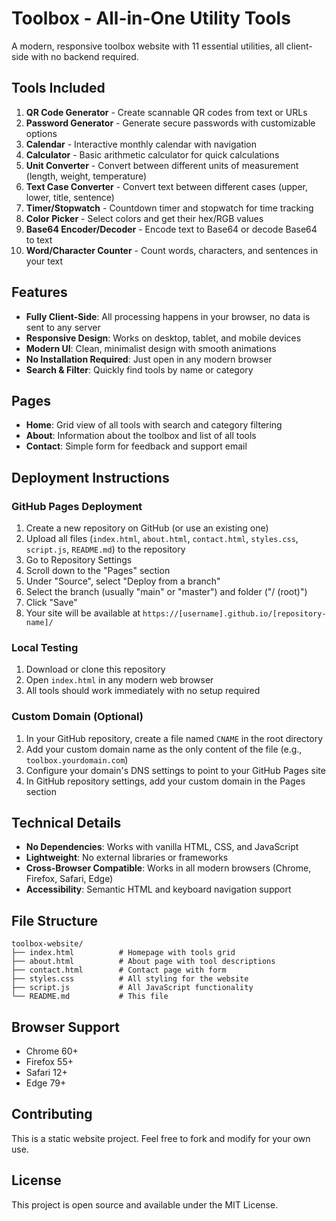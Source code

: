 # Toolbox - All-in-One Utility Tools

A modern, responsive toolbox website with 11 essential utilities, all client-side with no backend required.

## Tools Included

1. **QR Code Generator** - Create scannable QR codes from text or URLs
2. **Password Generator** - Generate secure passwords with customizable options
3. **Calendar** - Interactive monthly calendar with navigation
4. **Calculator** - Basic arithmetic calculator for quick calculations
5. **Unit Converter** - Convert between different units of measurement (length, weight, temperature)
6. **Text Case Converter** - Convert text between different cases (upper, lower, title, sentence)
7. **Timer/Stopwatch** - Countdown timer and stopwatch for time tracking
8. **Color Picker** - Select colors and get their hex/RGB values
9. **Base64 Encoder/Decoder** - Encode text to Base64 or decode Base64 to text
10. **Word/Character Counter** - Count words, characters, and sentences in your text

## Features

- **Fully Client-Side**: All processing happens in your browser, no data is sent to any server
- **Responsive Design**: Works on desktop, tablet, and mobile devices
- **Modern UI**: Clean, minimalist design with smooth animations
- **No Installation Required**: Just open in any modern browser
- **Search & Filter**: Quickly find tools by name or category

## Pages

- **Home**: Grid view of all tools with search and category filtering
- **About**: Information about the toolbox and list of all tools
- **Contact**: Simple form for feedback and support email

## Deployment Instructions

### GitHub Pages Deployment

1. Create a new repository on GitHub (or use an existing one)
2. Upload all files (`index.html`, `about.html`, `contact.html`, `styles.css`, `script.js`, `README.md`) to the repository
3. Go to Repository Settings
4. Scroll down to the "Pages" section
5. Under "Source", select "Deploy from a branch"
6. Select the branch (usually "main" or "master") and folder ("/ (root)")
7. Click "Save"
8. Your site will be available at `https://[username].github.io/[repository-name]/`

### Local Testing

1. Download or clone this repository
2. Open `index.html` in any modern web browser
3. All tools should work immediately with no setup required

### Custom Domain (Optional)

1. In your GitHub repository, create a file named `CNAME` in the root directory
2. Add your custom domain name as the only content of the file (e.g., `toolbox.yourdomain.com`)
3. Configure your domain's DNS settings to point to your GitHub Pages site
4. In GitHub repository settings, add your custom domain in the Pages section

## Technical Details

- **No Dependencies**: Works with vanilla HTML, CSS, and JavaScript
- **Lightweight**: No external libraries or frameworks
- **Cross-Browser Compatible**: Works in all modern browsers (Chrome, Firefox, Safari, Edge)
- **Accessibility**: Semantic HTML and keyboard navigation support

## File Structure

```
toolbox-website/
├── index.html          # Homepage with tools grid
├── about.html          # About page with tool descriptions
├── contact.html        # Contact page with form
├── styles.css          # All styling for the website
├── script.js           # All JavaScript functionality
└── README.md           # This file
```

## Browser Support

- Chrome 60+
- Firefox 55+
- Safari 12+
- Edge 79+

## Contributing

This is a static website project. Feel free to fork and modify for your own use.

## License

This project is open source and available under the MIT License.
